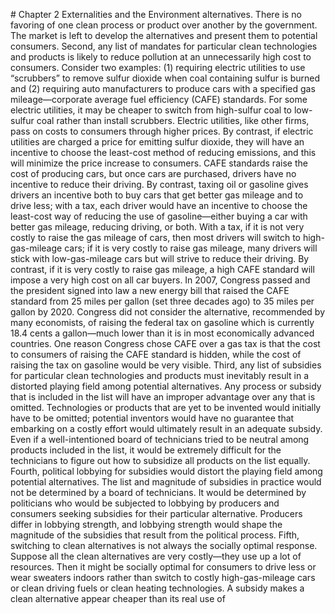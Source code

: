 \# Chapter 2 Externalities and the Environment alternatives. There is no favoring of one clean process or product over another by the government. The market is left to develop the alternatives and present them to potential consumers. Second, any list of mandates for particular clean technologies and products is likely to reduce pollution at an unnecessarily high cost to consumers. Consider two examples: (1) requiring electric utilities to use “scrubbers” to remove sulfur dioxide when coal containing sulfur is burned and (2) requiring auto manufacturers to produce cars with a specified gas mileage—corporate average fuel efficiency (CAFE) standards. For some electric utilities, it may be cheaper to switch from high-sulfur coal to low-sulfur coal rather than install scrubbers. Electric utilities, like other firms, pass on costs to consumers through higher prices. By contrast, if electric utilities are charged a price for emitting sulfur dioxide, they will have an incentive to choose the least-cost method of reducing emissions, and this will minimize the price increase to consumers. CAFE standards raise the cost of producing cars, but once cars are purchased, drivers have no incentive to reduce their driving. By contrast, taxing oil or gasoline gives drivers an incentive both to buy cars that get better gas mileage and to drive less; with a tax, each driver would have an incentive to choose the least-cost way of reducing the use of gasoline—either buying a car with better gas mileage, reducing driving, or both. With a tax, if it is not very costly to raise the gas mileage of cars, then most drivers will switch to high-gas-mileage cars; if it is very costly to raise gas mileage, many drivers will stick with low-gas-mileage cars but will strive to reduce their driving. By contrast, if it is very costly to raise gas mileage, a high CAFE standard will impose a very high cost on all car buyers. In 2007, Congress passed and the president signed into law a new energy bill that raised the CAFE standard from 25 miles per gallon (set three decades ago) to 35 miles per gallon by 2020. Congress did not consider the alternative, recommended by many economists, of raising the federal tax on gasoline which is currently 18.4 cents a gallon—much lower than it is in most economically advanced countries. One reason Congress chose CAFE over a gas tax is that the cost to consumers of raising the CAFE standard is hidden, while the cost of raising the tax on gasoline would be very visible. Third, any list of subsidies for particular clean technologies and products must inevitably result in a distorted playing field among potential alternatives. Any process or subsidy that is included in the list will have an improper advantage over any that is omitted. Technologies or products that are yet to be invented would initially have to be omitted; potential inventors would have no guarantee that embarking on a costly effort would ultimately result in an adequate subsidy. Even if a well-intentioned board of technicians tried to be neutral among products included in the list, it would be extremely difficult for the technicians to figure out how to subsidize all products on the list equally. Fourth, political lobbying for subsidies would distort the playing field among potential alternatives. The list and magnitude of subsidies in practice would not be determined by a board of technicians. It would be determined by politicians who would be subjected to lobbying by producers and consumers seeking subsidies for their particular alternative. Producers differ in lobbying strength, and lobbying strength would shape the magnitude of the subsidies that result from the political process. Fifth, switching to clean alternatives is not always the socially optimal response. Suppose all the clean alternatives are very costly—they use up a lot of resources. Then it might be socially optimal for consumers to drive less or wear sweaters indoors rather than switch to costly high-gas-mileage cars or clean driving fuels or clean heating technologies. A subsidy makes a clean alternative appear cheaper than its real use of